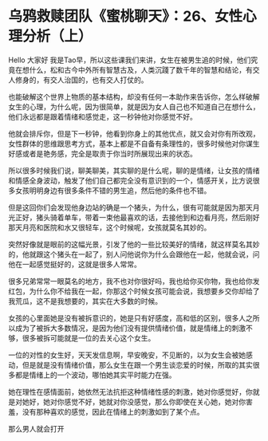 # 乌鸦救赎团队《蜜桃聊天》：26、女性心理分析（上）

Hello 大家好 我是Tao早，所以这些课我们来讲，女生在被男生追的时候，他们究竟在想什么，松和古今中外所有智慧古及，人类沉踐了数千年的智慧和结论，有交人修身的，有交人治国的，也有交人打仗的。

也能破解这个世界上物质的基本结构，却没有任何一本助作来告诉你，怎么样破解女生的心理，为什么呢，因为很简单，就是因为女人自己也不知道自己在想什么，他们永远都是跟着情绪和感觉走，这一秒钟他对你感觉不好。

他就会排斥你，但是下一秒钟，他看到你身上的其他优点，就又会对你有所改观，女性群体的思维跟思考方式，基本上都是不自备有条理性的，很多时候他对你谋生好感或者是艳务感，完全是取责于你当时所展现出来的状态。

所以很多时候我们说，聊美聊美，其实聊的是什么呢，聊的是情绪，让女孩的情绪和情感全身波动，触发了他们自己都完全没有意识到的一个，情感开关，比方说很多女孩明明身边有很多条件不错的男生追，然后他的条件也不错。

但是这回你们会发现他身边站的确是一个猪头，为什么，很有可能就是因为那天月光正好，猪头骑着单车，带着一束他最喜欢的话，去接他到和边看月亮，然后刚好那天月亮和医院和水又很轻车，这个时候呢，女孩就莫名其妙的。

突然好像就是眼前的这幅光景，引发了他的一些比较美好的情绪，就这样莫名其妙的，他就跟这个猪头在一起了，别人问他说你为什么会跟他在一起，他就会说，问他在一起感觉挺好的，这就是很多人常常。

很多兄弟常常一眼莫名的地方，我不也对你很好吗，我也给你买你物，我也给你发红包，为什么你不给我在一起，你那这个时候女孩可能会说，我想要乡交你却给了我荒瓜，这不是我想要的，其实在大多数的时候。

女孩的心里面她是没有被拆意识的，她是只有好感度，高和低的区别，很多人之所以成为了被拆大多数情况，是因为他们没有提供情绪价值，就是情绪上的刺激不够，很多被拆可能就是一位的去关心这个女生。

一位的对性的女生好，天天发信息啊，早安晚安，不见断的，以为女生会被她感动，但是就是没有情绪价值，那么女生在跟一个男生谈恋爱的时候，所取的其实很多都是情绪上的一个波动，哪怕她其实平时能力在强。

她在理性在感情面前，她依然无法抗拒这种情绪性感的刺激，她对你感觉好，你就是对她好，她对你感觉不好，她就对你没感觉，那么你即使在关心她，她对你害羞，没有那种喜欢的感觉，因此在情绪上的刺激如到了某个点。

那么男人就会打开